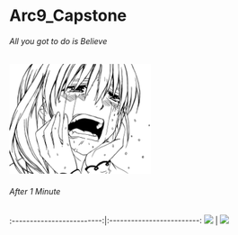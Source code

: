 # Arc9_Capstone

###### All you got to do is Believe 

<img src="https://github.com/Yuzu28/Arc9_Capstone/blob/master/Arc9_Frontend/public/results.png" width="50%" height="50%" />


###### After 1 Minute 



:-------------------------:|:-------------------------:
![](http://remedy.webd.pl/bin/reaction/LL_sad_facedesk.gif)  |  ![](https://data.whicdn.com/images/21787926/original.gif)

